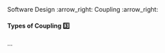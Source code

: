 <link rel="stylesheet" href="{{baseUrl}}/css/textbook.css">

<div class="website-content">

<div id="path">Software Design :arrow_right: Coupling :arrow_right:</div>

<div id="title">

#### Types of Coupling :three:

</div>

<div id="body">

...

</div>

</div>
